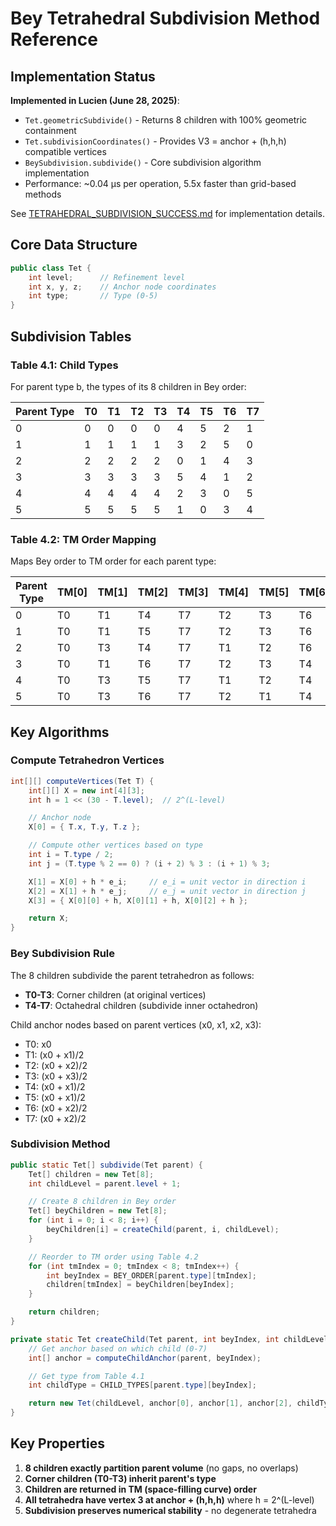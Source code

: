 # Bey Tetrahedral Subdivision Method Reference

## Implementation Status

**Implemented in Lucien (June 28, 2025)**:
- `Tet.geometricSubdivide()` - Returns 8 children with 100% geometric containment
- `Tet.subdivisionCoordinates()` - Provides V3 = anchor + (h,h,h) compatible vertices
- `BeySubdivision.subdivide()` - Core subdivision algorithm implementation
- Performance: ~0.04 μs per operation, 5.5x faster than grid-based methods

See [TETRAHEDRAL_SUBDIVISION_SUCCESS.md](./TETRAHEDRAL_SUBDIVISION_SUCCESS.md) for implementation details.

## Core Data Structure

```java
public class Tet {
    int level;      // Refinement level
    int x, y, z;    // Anchor node coordinates  
    int type;       // Type (0-5)
}
```

## Subdivision Tables

### Table 4.1: Child Types

For parent type b, the types of its 8 children in Bey order:

| Parent Type | T0 | T1 | T2 | T3 | T4 | T5 | T6 | T7 |
|-------------|----|----|----|----|----|----|----|----|
| 0           | 0  | 0  | 0  | 0  | 4  | 5  | 2  | 1  |
| 1           | 1  | 1  | 1  | 1  | 3  | 2  | 5  | 0  |
| 2           | 2  | 2  | 2  | 2  | 0  | 1  | 4  | 3  |
| 3           | 3  | 3  | 3  | 3  | 5  | 4  | 1  | 2  |
| 4           | 4  | 4  | 4  | 4  | 2  | 3  | 0  | 5  |
| 5           | 5  | 5  | 5  | 5  | 1  | 0  | 3  | 4  |

### Table 4.2: TM Order Mapping

Maps Bey order to TM order for each parent type:

| Parent Type | TM[0] | TM[1] | TM[2] | TM[3] | TM[4] | TM[5] | TM[6] | TM[7] |
|-------------|-------|-------|-------|-------|-------|-------|-------|-------|
| 0           | T0    | T1    | T4    | T7    | T2    | T3    | T6    | T5    |
| 1           | T0    | T1    | T5    | T7    | T2    | T3    | T6    | T4    |
| 2           | T0    | T3    | T4    | T7    | T1    | T2    | T6    | T5    |
| 3           | T0    | T1    | T6    | T7    | T2    | T3    | T4    | T5    |
| 4           | T0    | T3    | T5    | T7    | T1    | T2    | T4    | T6    |
| 5           | T0    | T3    | T6    | T7    | T2    | T1    | T4    | T5    |

## Key Algorithms

### Compute Tetrahedron Vertices

```java
int[][] computeVertices(Tet T) {
    int[][] X = new int[4][3];
    int h = 1 << (30 - T.level);  // 2^(L-level)

    // Anchor node
    X[0] = { T.x, T.y, T.z };

    // Compute other vertices based on type
    int i = T.type / 2;
    int j = (T.type % 2 == 0) ? (i + 2) % 3 : (i + 1) % 3;

    X[1] = X[0] + h * e_i;     // e_i = unit vector in direction i
    X[2] = X[1] + h * e_j;     // e_j = unit vector in direction j  
    X[3] = { X[0][0] + h, X[0][1] + h, X[0][2] + h };

    return X;
}
```

### Bey Subdivision Rule

The 8 children subdivide the parent tetrahedron as follows:

- **T0-T3**: Corner children (at original vertices)
- **T4-T7**: Octahedral children (subdivide inner octahedron)

Child anchor nodes based on parent vertices (x0, x1, x2, x3):

- T0: x0
- T1: (x0 + x1)/2
- T2: (x0 + x2)/2
- T3: (x0 + x3)/2
- T4: (x0 + x1)/2
- T5: (x0 + x1)/2
- T6: (x0 + x2)/2
- T7: (x0 + x2)/2

### Subdivision Method

```java
public static Tet[] subdivide(Tet parent) {
    Tet[] children = new Tet[8];
    int childLevel = parent.level + 1;

    // Create 8 children in Bey order
    Tet[] beyChildren = new Tet[8];
    for (int i = 0; i < 8; i++) {
        beyChildren[i] = createChild(parent, i, childLevel);
    }

    // Reorder to TM order using Table 4.2
    for (int tmIndex = 0; tmIndex < 8; tmIndex++) {
        int beyIndex = BEY_ORDER[parent.type][tmIndex];
        children[tmIndex] = beyChildren[beyIndex];
    }

    return children;
}

private static Tet createChild(Tet parent, int beyIndex, int childLevel) {
    // Get anchor based on which child (0-7)
    int[] anchor = computeChildAnchor(parent, beyIndex);

    // Get type from Table 4.1
    int childType = CHILD_TYPES[parent.type][beyIndex];

    return new Tet(childLevel, anchor[0], anchor[1], anchor[2], childType);
}
```

## Key Properties

1. **8 children exactly partition parent volume** (no gaps, no overlaps)
2. **Corner children (T0-T3) inherit parent's type**
3. **Children are returned in TM (space-filling curve) order**
4. **All tetrahedra have vertex 3 at anchor + (h,h,h)** where h = 2^(L-level)
5. **Subdivision preserves numerical stability** - no degenerate tetrahedra
